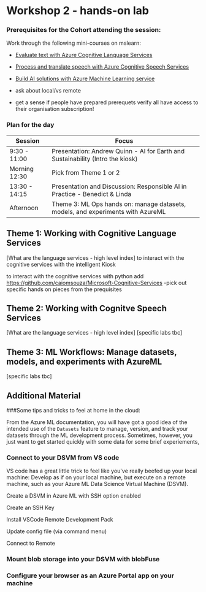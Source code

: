 # Workshop 2 - hands-on lab

### Prerequisites for the Cohort attending the session:

Work through the following mini-courses on mslearn:
- [Evaluate text with Azure Cognitive Language Services](https://docs.microsoft.com/en-gb/learn/paths/evaluate-text-with-language-services/)
- [Process and translate speech with Azure Cognitive Speech Services](https://docs.microsoft.com/en-gb/learn/paths/translate-speech-with-speech-services/)
- [Build AI solutions with Azure Machine Learning service](https://docs.microsoft.com/en-gb/learn/paths/build-ai-solutions-with-azure-ml-service/)

- ask about local/vs remote
- get a sense if people have prepared prerequets
verify all have access to their organisation subscription!

### Plan for the day
|Session |Focus |
|--|--|
|9:30 - 11:00 | Presentation: Andrew Quinn - AI for Earth and Sustainability (Intro the kiosk)|
|Morning 12:30 | Pick from Theme 1 or 2 |
|13:30 - 14:15| Presentation and Discussion: Responsible AI in Practice - Benedict & Linda|
|Afternoon| Theme 3: ML Ops hands on: manage datasets, models, and experiments with AzureML |




## Theme 1: Working with Cognitive Language Services
[What are the language services - high level index]
to interact with the cognitive services with the intelligent Kiosk

to interact with the cognitive services with python
add 
https://github.com/caiomsouza/Microsoft-Cognitive-Services
-pick out specific hands on pieces from the prequisites

## Theme 2: Working with Cognitve Speech Services
[What are the language services - high level index]
[specific labs tbc]


## Theme 3: ML Workflows: Manage datasets, models, and experiments with AzureML
[specific labs tbc]




## Additional Material 
###Some tips and tricks to feel at home in the cloud:

From the Azure ML documentation, you will have got a good idea of the intended use of the `Datasets` feature to manage, version, and track your datasets through the ML development process. Sometimes, however, you just want to get started quickly with some data for some brief experiements, 

### Connect to your DSVM from VS code
VS code has a great little trick to feel like you've really beefed up your local machine: Develop as if on your local machine, but execute on a remote machine, such as your Azure ML Data Science Virtual Machine (DSVM).

Create a DSVM in Azure ML with SSH option enabled

Create an SSH Key

Install VSCode Remote Development Pack

Update config file (via command menu)

Connect to Remote

### Mount blob storage into your DSVM with blobFuse




### Configure your browser as an Azure Portal app on your machine 


